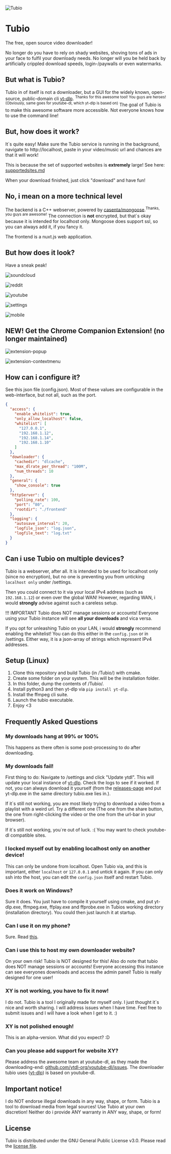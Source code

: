 ![Tubio](https://gitea.leonetienne.de/leonetienne/Tubio/raw/branch/master/github-media/teaser.png)

# Tubio
The free, open source video downloader!

No longer do you have to rely on shady websites, shoving tons of ads in your face to fulfil your downloady needs. No longer will you be held back by artificially crippled download speeds, login-/paywalls or even watermarks.

## But what is Tubio?
Tubio in of itself is not a downloader, but a GUI for the widely known, open-source, public-domain cli [yt-dlp](https://github.com/yt-dlp/yt-dlp/). <sup>Thanks for this awesome tool! You guys are heroes! (Obviously, same goes for youtube-dl, which yt-dlp is based on)</sup>
The goal of Tubio is to make this awesome software more accessible. Not everyone knows how to use the command line!

## But, how does it work?
It\`s quite easy! Make sure the Tubio service is running in the background, navigate to http://localhost, paste in your video/music url and chances are that it will work!  

This is because the set of supported websites is **extremely** large! See here: [supportedsites.md](https://github.com/blackjack4494/yt-dlc/blob/master/docs/supportedsites.md)

When your download finished, just click "download" and have fun!

## No, i mean on a more technical level
The backend is a C++ webserver, powered by [casenta/mongoose](https://github.com/cesanta/mongoose).<sup>Thanks, you guys are awesome!</sup>
The connection is **not** encrypted, but that\`s okay because it is intended for localhost only. Mongoose does support ssl, so you can always add it, if you fancy it.

The frontend is a nuxt.js web application.

## But how does it look?
Have a sneak peak!

![soundcloud](https://gitea.leonetienne.de/leonetienne/Tubio/raw/branch/master/github-media/soundcloud.png)

![reddit](https://gitea.leonetienne.de/leonetienne/Tubio/raw/branch/master/github-media/reddit.png)

![youtube](https://gitea.leonetienne.de/leonetienne/Tubio/raw/branch/master/github-media/youtube.png)

![settings](https://gitea.leonetienne.de/leonetienne/Tubio/raw/branch/master/github-media/settings.png)

![mobile](https://gitea.leonetienne.de/leonetienne/Tubio/raw/branch/master/github-media/mobile.png)

## NEW! Get the Chrome Companion Extension! (no longer maintained)
![extension-popup](https://gitea.leonetienne.de/leonetienne/Tubio/raw/branch/master/github-media/chromeext-popup.png)

![extension-contextmenu](https://gitea.leonetienne.de/leonetienne/Tubio/raw/branch/master/github-media/chromeext-context.png)


## How can i configure it?
See this json file (config.json).
Most of these values are configurable in the web-interface, but not all, such as the port.
```json
{
  "access": {
    "enable_whitelist": true,
    "only_allow_localhost": false,
    "whitelist": [
      "127.0.0.1",
      "192.168.1.12",
      "192.168.1.14",
      "192.168.1.10"
    ]
  },
  "downloader": {
    "cachedir": "dlcache",
    "max_dlrate_per_thread": "100M",
    "num_threads": 10
  },
  "general": {
    "show_console": true
  },
  "httpServer": {
    "polling_rate": 100,
    "port": "80",
    "rootdir": "./frontend"
  },
  "logging": {
    "autosave_interval": 20,
    "logfile_json": "log.json",
    "logfile_text": "log.txt"
  }
}
```

## Can i use Tubio on multiple devices?
Tubio is a webserver, after all. It is intended to be used for localhost only (since no encryption), but no one is preventing you from unticking `localhost only` under /settings.

Then you could connect to it via your local IPv4 address (such as `192.168.1.12`) or even over the global WAN! However, regarding WAN, i would **strongly** advise against such a careless setup.

!!! IMPORTANT
Tubio does NOT manage sessions or accounts! Everyone using your Tubio instance will see **all your downloads** and vica versa.

If you opt for unleashing Tubio on your LAN, i would **strongly** recommend enabling the whitelist! You can do this either in the `config.json` or in /settings. Either way, it is a json-array of strings which represent IPv4 addresses.

## Setup (Linux)
1) Clone this repository and build Tubio (in /Tubio/) with cmake.
2) Create some folder on your system. This will be the installation folder.
3) In this folder, dump the contents of /Tubio/.
4) Install python3 and then yt-dlp via `pip install yt-dlp`.
5) Install the ffmpeg cli suite.
6) Launch the tubio executable.
7) Enjoy &lt;3

## Frequently Asked Questions
### My downloads hang at 99% or 100%
This happens as there often is some post-processing to do after downloading.

### My downloads fail!
First thing to do: Navigate to /settings and click "Update ytdl". This will update your local instance of [yt-dlp](https://github.com/yt-dlp/yt-dlp/). Check the logs to see if it worked. If not, you can always download it yourself (from the [releases-page](https://github.com/yt-dlp/yt-dlp/releases) and put yt-dlp.exe in the same directory tubio.exe lies in.).

If it\`s still not working, you are most likely trying to download a video from a playlist with a weird url. Try a different one (The one from the share button, the one from right-clicking the video or the one from the url-bar in your browser).

If it\`s still not working, you\`re out of luck. :(
You may want to check youtube-dl compatible sites.

### I locked myself out by enabling localhost only on another device!
This can only be undone from localhost. Open Tubio via, and this is important, either `localhost` or `127.0.0.1` and untick it again. If you can only ssh into the host, you can edit the `config.json` itself and restart Tubio.

### Does it work on Windows?
Sure it does. You just have to compile it yourself using cmake, and put yt-dlp.exe, ffmpeg.exe, ffplay.exe and ffprobe.exe
in Tubios working directory (installation directory). You could then just launch it at startup.

### Can I use it on my phone?
Sure. Read [this](#user-content-can-i-use-tubio-on-multiple-devices).

### Can i use this to host my own downloader website?
On your own risk! Tubio is NOT designed for this! Also do note that tubio does NOT manage sessions or accounts! Everyone accessing this instance can see everyones downloads and access the admin panel! Tubio is really designed for one user!

### XY is not working, you have to fix it now!
I do not. Tubio is a tool I originally made for myself only. I just thought it\`s nice and worth sharing. I will address issues when I have time. Feel free to submit issues and I will have a look when I get to it. :)

### XY is not polished enough!
This is an alpha-version. What did you expect? :D

### Can you please add support for website XY?
Please address the awesome team at youtube-dl, as they made the downloading-end: [github.com/ytdl-org/youtube-dl/issues](https://github.com/ytdl-org/youtube-dl/issues).
The downloader tubio uses ([yt-dlp](https://github.com/yt-dlp/yt-dlp/)) is based on youtube-dl.

## Important notice!
I do NOT endorse illegal downloads in any way, shape, or form. Tubio is a tool to download media from legal sources! Use Tubio at your own discretion! Neither do i provide ANY warranty in ANY way, shape, or form!

## License
Tubio is distributed under the GNU General Public License v3.0.
Please read the [license file](https://gitea.leonetienne.de/leonetienne/Tubio/src/branch/master/LICENSE).

